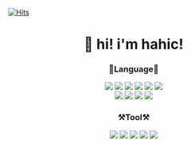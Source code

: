 [![Hits](https://hits.seeyoufarm.com/api/count/incr/badge.svg?url=https%3A%2F%2Fgithub.com%2Fhahic&count_bg=%23993DC8&title_bg=%23555555&icon=github.svg&icon_color=%23E7E7E7&title=hahic&edge_flat=false)](https://github.com/hahic)


<div align="center">
  <h1>👋 hi! i'm hahic!</h1>
</div>

<h3 align="center">📖Language📖</h3>
<div align="center">
  <img src="https://img.shields.io/badge/C-A8B9CC?style=flat&logo=C&logoColor=white"/>
  <img src="https://img.shields.io/badge/C++-A8B9CC?style=flat&logo=C&logoColor=white"/>
  <img src="https://img.shields.io/badge/Java-007396?style=flat&logo=Java&logoColor=white"/>
  <img src="https://img.shields.io/badge/Python-3776AB?style=flat&logo=Python&logoColor=white"/>
  <img src="https://img.shields.io/badge/Node.js-339933?style=flat&logo=Node.js&logoColor=white"/>
  <img src="https://img.shields.io/badge/Docker-2496ED?style=flat&logo=Docker&logoColor=white"/>
</div>  
<div align="center">
  <img src="https://img.shields.io/badge/Microsoft SQL Server-CC2927?style=flat&logo=Microsoft SQL Server&logoColor=white"/>
  <img src="https://img.shields.io/badge/Spanner-4285F4?style=flat&logo=Google Cloud&logoColor=white"/>
  <img src="https://img.shields.io/badge/BigQuery-4285F4?style=flat&logo=Google Cloud&logoColor=white"/>
  <img src="https://img.shields.io/badge/MongoDB-47A248?style=flat&logo=MongoDB&logoColor=white"/>
</div>  
<h3 align="center">⚒️Tool⚒️</h3>
<div align="center">
  <img src="https://img.shields.io/badge/Notion-000000?logo=Notion&logoColor=white"/>
  <img src="https://img.shields.io/badge/MobX-FF9955?style=flat&logo=MobX&logoColor=white"/>
  <img src="https://img.shields.io/badge/DBeaver-yellowgreen?style=flat&logo=DBeaver&logoColor=white"/>
  <img src="https://img.shields.io/badge/Visual Studio-5C2D91?style=flat&logo=Visual Studio&logoColor=white"/>
  <img src="https://img.shields.io/badge/Visual Studio Code-007ACC?style=flat&logo=Visual Studio Code&logoColor=white"/>
</div>



